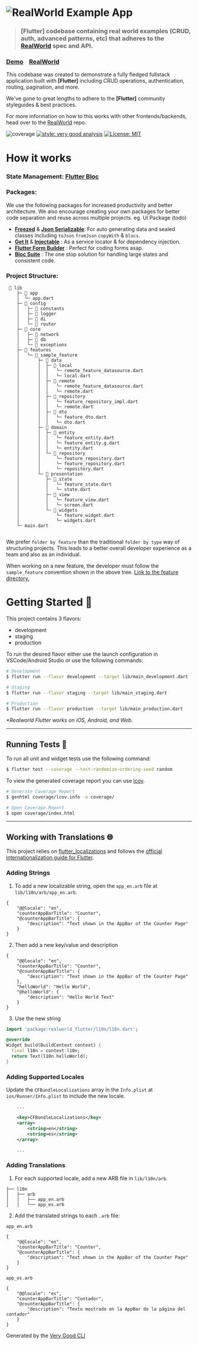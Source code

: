 # ![RealWorld Example App](logo.png)

> ### [Flutter] codebase containing real world examples (CRUD, auth, advanced patterns, etc) that adheres to the [RealWorld](https://github.com/gothinkster/realworld) spec and API.


### [Demo](https://demo.realworld.io/)&nbsp;&nbsp;&nbsp;&nbsp;[RealWorld](https://github.com/gothinkster/realworld)


This codebase was created to demonstrate a fully fledged fullstack application built with **[Flutter]** including CRUD operations, authentication, routing, pagination, and more.

We've gone to great lengths to adhere to the **[Flutter]** community styleguides & best practices.

For more information on how to this works with other frontends/backends, head over to the [RealWorld](https://github.com/gothinkster/realworld) repo.


![coverage][coverage_badge]
[![style: very good analysis][very_good_analysis_badge]][very_good_analysis_link]
[![License: MIT][license_badge]][license_link]

# How it works

  
### State Management: [Flutter Bloc](https://www.bloclibrary.dev)

### Packages:

We use the following packages for increased productivity and better architecture. We also encourage creating your own packages for better code separation and reuse across multiple projects. eg. UI Package (todo)

- **[Freezed](https://pub.dev/packages/freezed)** & **[Json Serializable](https://pub.dev/packages/json_serializable)**: For auto generating data and sealed classes including `toJson` `fromJson` `copyWith` & `blocs`.
- **[Get It](https://pub.dev/packages/get_it)** & **[Injectable](https://pub.dev/packages/injectable)** : As a service locator & for dependency injection.
- **[Flutter Form Builder](https://pub.dev/packages/flutter_form_builder)** : Perfect for coding forms asap.
- **[Bloc Suite](https://pub.dev/publishers/bloclibrary.dev/packages)** : The one stop solution for handling large states and consistent code.


### Project Structure:

```shell
 📂 lib
    ├─ 📂 app
    │  └─ app.dart
    ├─ 📂 config
    │   ├─ 📂 constants
    │   ├─ 📂 logger
    │   ├─ 📂 di
    │   └─ 📂 router
    ├─ 📂 core
    │   ├─ 📂 network
    │   ├─ 📂 db
    │   └─ 📂 exceptions
    ├─ 📂 features
    │   └─ 📂 sample_feature
    │       ├─ 📂 data
    │       │  ├─ 📂 local
    │       │  │   └─ remote_feature_datasource.dart
    │       │  │   └─ local.dart
    │       │  ├─ 📂 remote
    │       │  │   └─ remote_feature_datasource.dart
    │       │  │   └─ remote.dart
    │       │  ├─ 📂 repository
    │       │  │   └─ feature_repository_impl.dart
    │       │  │   └─ remote.dart
    │       │  ├─ 📂 dto
    │       │  │   └─ feature_dto.dart
    │       │  │   └─ dto.dart
    │       ├─ 📂 domain
    │       │  ├─ 📂 entity
    │       │  │   └─ feature_entity.dart
    │       │  │   └─ feature_entity.g.dart
    │       │  │   └─ entity.dart
    │       │  └─ 📂 repository
    │       │      └─ feature_repository.dart
    │       │      └─ feature_repository.dart
    │       │      └─ repository.dart
    │       └─ 📂 presentation
    │          ├─ 📂 state 
    │          │   └─ feature_state.dart
    │          │   └─ state.dart
    │          ├─ 📂 view
    │          │   └─ feature_view.dart
    │          │   └─ screen.dart
    │          └─ 📂 widgets
    │              └─ feature_widget.dart
    │              └─ widgets.dart
    └─ main.dart
     
```

We prefer `folder by feature` than the traditional `folder by type` way of structuring projects. This leads to a better overall developer experience as a team and also as an individual.

When working on a new feature, the developer must follow the `sample_feature` convention shown in the above tree. [Link to the feature directory.](https://github.com/realshovanshah/realworld-flutter-app/tree/master/lib/features)


# Getting Started 🚀

This project contains 3 flavors:

- development
- staging
- production

To run the desired flavor either use the launch configuration in VSCode/Android Studio or use the following commands:

```sh
# Development
$ flutter run --flavor development --target lib/main_development.dart

# Staging
$ flutter run --flavor staging --target lib/main_staging.dart

# Production
$ flutter run --flavor production --target lib/main_production.dart
```

_\*Realworld Flutter works on iOS, Android, and Web._

---

## Running Tests 🧪

To run all unit and widget tests use the following command:

```sh
$ flutter test --coverage --test-randomize-ordering-seed random
```

To view the generated coverage report you can use [lcov](https://github.com/linux-test-project/lcov).

```sh
# Generate Coverage Report
$ genhtml coverage/lcov.info -o coverage/

# Open Coverage Report
$ open coverage/index.html
```

---

## Working with Translations 🌐

This project relies on [flutter_localizations][flutter_localizations_link] and follows the [official internationalization guide for Flutter][internationalization_link].

### Adding Strings

1. To add a new localizable string, open the `app_en.arb` file at `lib/l10n/arb/app_en.arb`.

```arb
{
    "@@locale": "en",
    "counterAppBarTitle": "Counter",
    "@counterAppBarTitle": {
        "description": "Text shown in the AppBar of the Counter Page"
    }
}
```

2. Then add a new key/value and description

```arb
{
    "@@locale": "en",
    "counterAppBarTitle": "Counter",
    "@counterAppBarTitle": {
        "description": "Text shown in the AppBar of the Counter Page"
    },
    "helloWorld": "Hello World",
    "@helloWorld": {
        "description": "Hello World Text"
    }
}
```

3. Use the new string

```dart
import 'package:realworld_flutter/l10n/l10n.dart';

@override
Widget build(BuildContext context) {
  final l10n = context.l10n;
  return Text(l10n.helloWorld);
}
```

### Adding Supported Locales

Update the `CFBundleLocalizations` array in the `Info.plist` at `ios/Runner/Info.plist` to include the new locale.

```xml
    ...

    <key>CFBundleLocalizations</key>
	<array>
		<string>en</string>
		<string>es</string>
	</array>

    ...
```

### Adding Translations

1. For each supported locale, add a new ARB file in `lib/l10n/arb`.

```
├── l10n
│   ├── arb
│   │   ├── app_en.arb
│   │   └── app_es.arb
```

2. Add the translated strings to each `.arb` file:

`app_en.arb`

```arb
{
    "@@locale": "en",
    "counterAppBarTitle": "Counter",
    "@counterAppBarTitle": {
        "description": "Text shown in the AppBar of the Counter Page"
    }
}
```

`app_es.arb`

```arb
{
    "@@locale": "es",
    "counterAppBarTitle": "Contador",
    "@counterAppBarTitle": {
        "description": "Texto mostrado en la AppBar de la página del contador"
    }
}
```

Generated by the [Very Good CLI][very_good_cli_link] 

[coverage_badge]: coverage_badge.svg
[flutter_localizations_link]: https://api.flutter.dev/flutter/flutter_localizations/flutter_localizations-library.html
[internationalization_link]: https://flutter.dev/docs/development/accessibility-and-localization/internationalization
[license_badge]: https://img.shields.io/badge/license-MIT-blue.svg
[license_link]: https://opensource.org/licenses/MIT
[very_good_analysis_badge]: https://img.shields.io/badge/style-very_good_analysis-B22C89.svg
[very_good_analysis_link]: https://pub.dev/packages/very_good_analysis
[very_good_cli_link]: https://github.com/VeryGoodOpenSource/very_good_cli

